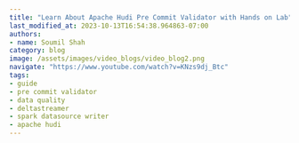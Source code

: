 ```yaml
---
title: "Learn About Apache Hudi Pre Commit Validator with Hands on Lab"
last_modified_at: 2023-10-13T16:54:38.964863-07:00
authors:
- name: Soumil Shah
category: blog
image: /assets/images/video_blogs/video_blog2.png
navigate: "https://www.youtube.com/watch?v=KNzs9dj_Btc"
tags:
- guide
- pre commit validator
- data quality
- deltastreamer
- spark datasource writer
- apache hudi
---
```

